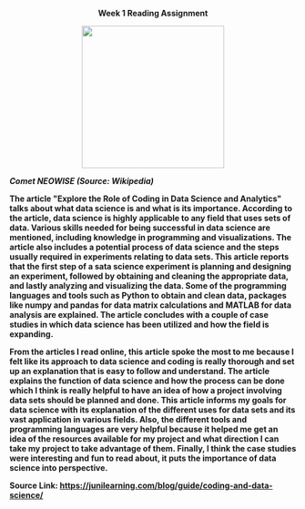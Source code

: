 <b>
<p align="center">
Week 1 Reading Assignment
  <p/>
  <b/>


<p align="center">
<img src= "https://upload.wikimedia.org/wikipedia/commons/4/45/PIA23792-1600x1200%281%29.jpg" width="250" height="250"> 
  <p/>
  
*Comet NEOWISE (Source: Wikipedia)*
  


The article "Explore the Role of Coding in Data Science and Analytics" talks about what data science is and what is its importance. According to the article, data science is highly applicable to any field that uses sets of data. Various skills needed for being successful in data science are mentioned, including knowledge in programming and visualizations. The article also includes a potential process of data science and the steps usually required in experiments relating to data sets. This article reports that the first step of a sata science experiment is planning and designing an experiment, followed by obtaining and cleaning the appropriate data, and lastly analyzing and visualizing the data. Some of the programming languages and tools such as Python to obtain and clean data, packages like numpy and pandas for data matrix calculations and MATLAB for data analysis are explained. The article concludes with a couple of case studies in which data science has been utilized and how the field is expanding.

From the articles I read online, this article spoke the most to me because I felt like its approach to data science and coding is really thorough and set up an explanation that is easy to follow and understand. The article explains the function of data science and how the process can be done which I think is really helpful to have an idea of how a project involving data sets should be planned and done. This article informs my goals for data science with its explanation of the different uses for data sets and its vast application in various fields. Also, the different tools and programming languages are very helpful because it helped me get an idea of the resources available for my project and what direction I can take my project to take advantage of them. Finally, I think the case studies were interesting and fun to read about, it puts the importance of data science into perspective. 

**Source Link: https://junilearning.com/blog/guide/coding-and-data-science/**

